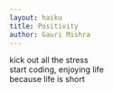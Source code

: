 ```yaml
---
layout: haiku
title: Positivity
author: Gauri Mishra
---
```


kick out all the stress<br>
start coding, enjoying life<br>
because life is short<br>
